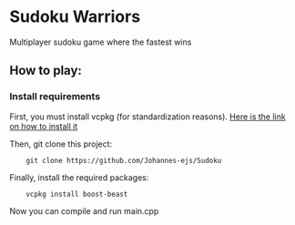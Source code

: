 # Sudoku Warriors

Multiplayer sudoku game where the fastest wins 

## How to play:

### Install requirements

First, you must install vcpkg (for standardization reasons). [Here is the link on how to install it](https://vcpkg.io/en/getting-started)

Then, git clone this project:

```shell
    git clone https://github.com/Johannes-ejs/Sudoku
```

Finally, install the required packages:

```shell
    vcpkg install boost-beast
```

Now you can compile and run main.cpp
